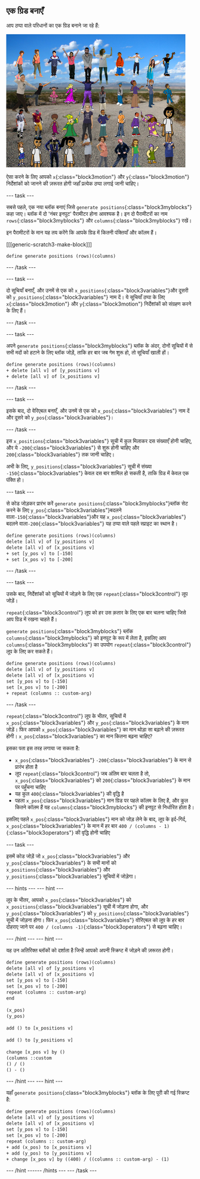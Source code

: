 ## एक ग्रिड बनाएँ

आप ठप्पा वाले परिधानों का एक ग्रिड बनाने जा रहे हैं:

![ग्रिड में मोहरें](images/stamp_grid.png)

ऐसा करने के लिए आपको `x`{:class="block3motion"} और `y`{:class="block3motion"} निर्देशांकों को जानने की ज़रूरत होगी जहाँ प्रत्येक ठप्पा लगाई जानी चाहिए।

--- task ---

सबसे पहले, एक नया ब्लॉक बनाएं जिसे `generate positions`{:class="block3myblocks"} कहा जाए। ब्लॉक में दो 'नंबर इनपुट' पैरामीटर होना आवश्यक है। इन दो पैरामीटरों का नाम `rows`{:class="block3myblocks"} और `columns`{:class="block3myblocks"} रखें।

इन पैरामीटरों के मान यह तय करेंगे कि आपके ग्रिड में कितनी पंक्तियाँ और कॉलम हैं।

[[[generic-scratch3-make-block]]]

```blocks3
define generate positions (rows)(columns)
```

--- /task ---

--- task ---

दो सूचियाँ बनाएँ, और उनमें से एक को `x_positions`{:class="block3variables"}और दूसरी को `y_positions`{:class="block3variables"} नाम दें। ये सूचियाँ ठप्पा के लिए `x`{:class="block3motion"} और `y`{:class="block3motion"} निर्देशांकों को संग्रहण करने के लिए हैं।

--- /task ---

--- task ---

अपने `generate positions`{:class="block3myblocks"} ब्लॉक के अंदर, दोनों सूचियों में से सभी मदों को हटाने के लिए ब्लॉक जोड़ें, ताकि हर बार जब गेम शुरू हो, तो सूचियाँ खाली हों।

```blocks3
define generate positions (rows)(columns)
+ delete [all v] of [y_positions v]
+ delete [all v] of [x_positions v]
```

--- /task ---

--- task ---

इसके बाद, दो वेरिएबल बनाएँ, और उनमें से एक को `x_pos`{:class="block3variables"} नाम दें और दूसरे को `y_pos`{:class="block3variables"}।

--- /task ---

इस `x_positions`{:class="block3variables"} सूची में कुल मिलाकर दस संख्याएँ होनी चाहिए, और ये `-200`{:class="block3variables"} से शुरू होनी चाहिए और `200`{:class="block3variables"} तक जानी चाहिए।

अभी के लिए, `y_positions`{:class="block3variables"} सूची में संख्या `-150`{:class="block3variables"} केवल दस बार शामिल हो सकती है, ताकि ग्रिड में केवल एक पंक्ति हो।

--- task ---

से कोड जोड़कर प्रारंभ करें `generate positions`{:class="block3myblocks"}ब्लॉक सेट करने के लिए `y_pos`{:class="block3variables"}बदलने वाला`-150`{:class="block3variables"}और यह `x_pos`{:class="block3variables"}बदलने वाला`-200`{:class="block3variables"} यह ठप्पा वाले पहले स्प्राइट का स्थान है।

```blocks3
define generate positions (rows)(columns)
delete [all v] of [y_positions v]
delete [all v] of [x_positions v]
+ set [y_pos v] to [-150]
+ set [x_pos v] to [-200]
```

--- /task ---

--- task ---

उसके बाद, निर्देशांकों को सूचियों में जोड़ने के लिए एक `repeat`{:class="block3control"} लूप जोड़ें।

`repeat`{:class="block3control"} लूप को हर उस क़तार के लिए एक बार चलना चाहिए जिसे आप ग्रिड में रखना चाहते हैं।

`generate positions`{:class="block3myblocks"} ब्लॉक `columns`{:class="block3myblocks"} को इनपुट के रूप में लेता है, इसलिए आप `columns`{:class="block3myblocks"} का उपयोग `repeat`{:class="block3control"} लूप के लिए कर सकते हैं।

```blocks3
define generate positions (rows)(columns)
delete [all v] of [y_positions v]
delete [all v] of [x_positions v]
set [y_pos v] to [-150]
set [x_pos v] to [-200]
+ repeat (columns :: custom-arg)
```

--- /task ---

`repeat`{:class="block3control"} लूप के भीतर, सूचियों में `x_pos`{:class="block3variables"} और `y_pos`{:class="block3variables"} के मान जोड़ें। फिर आपको `x_pos`{:class="block3variables"} का मान थोड़ा सा बढ़ाने की ज़रूरत होगी। `x_pos`{:class="block3variables"} का मान कितना बढ़ना चाहिए?

इसका पता इस तरह लगाया जा सकता है:

- `x_pos`{:class="block3variables"} `-200`{:class="block3variables"} के मान से प्रारंभ होता है
- लूप `repeat`{:class="block3control"} जब अंतिम बार चलता है तो, `x_pos`{:class="block3variables"} को `200`{:class="block3variables"} के मान पर पहुँचना चाहिए
- यह कुल `400`{:class="block3variables"} की वृद्धि है
- पहला `x_pos`{:class="block3variables"} मान ग्रिड पर पहले कॉलम के लिए है, और कुल कितने कॉलम हैं यह `columns`{:class="block3myblocks"} की इनपुट से निर्धारित होता है।

इसलिए पहले `x_pos`{:class="block3variables"} मान को जोड़ लेने के बाद, लूप के इर्द-गिर्द, `x_pos`{:class="block3variables"} के मान में हर बार `400 / (columns - 1)`{:class="block3operators"} की वृद्धि होनी चाहिए

--- task ---

इसमें कोड जोड़ें जो `x_pos`{:class="block3variables"} और `y_pos`{:class="block3variables"} के सभी मानों को `x_positions`{:class="block3variables"} और `y_positions`{:class="block3variables"} सूचियों में जोड़ेगा।

--- hints ---
 --- hint ---

लूप के भीतर, आपको `x_pos`{:class="block3variables"} को `x_positions`{:class="block3variables"} सूची में जोड़ना होगा, और `y_pos`{:class="block3variables"} को `y_positions`{:class="block3variables"} सूची में जोड़ना होगा। फिर `x_pos`{:class="block3variables"} वोरिएबल को लूप के हर बार दोहराए जाने पर `400 / (columns -1)`{:class="block3operators"} से बढ़ना चाहिए।

--- /hint --- --- hint ---

यह उन अतिरिक्त ब्लॉकों को दर्शाता है जिन्हें आपको अपनी स्क्रिप्ट में जोड़ने की ज़रूरत होगी।

```blocks3
define generate positions (rows)(columns)
delete [all v] of [y_positions v]
delete [all v] of [x_positions v]
set [y_pos v] to [-150]
set [x_pos v] to [-200]
repeat (columns :: custom-arg)
end

(x_pos)
(y_pos)

add () to [x_positions v]

add () to [y_positions v]

change [x_pos v] by ()
(columns ::custom
() / () 
() - ()
```

--- /hint --- --- hint ---

यहाँ `generate positions`{:class="block3myblocks"} ब्लॉक के लिए पूरी की गई स्क्रिप्ट है:

```blocks3
define generate positions (rows)(columns)
delete [all v] of [y_positions v]
delete [all v] of [x_positions v]
set [y_pos v] to [-150]
set [x_pos v] to [-200]
repeat (columns :: custom-arg)
+ add (x_pos) to [x_positions v]
+ add (y_pos) to [y_positions v]
+ change [x_pos v] by ((400) / ((columns :: custom-arg) - (1)
```

--- /hint ------ /hints --- --- /task ---